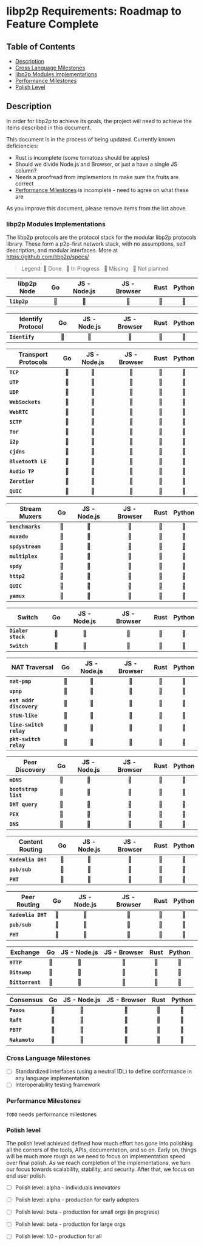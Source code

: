 # libp2p Requirements: Roadmap to Feature Complete

## Table of Contents

- [Description](#description)
- [Cross Language Milestones](#cross-language-milestones)
- [libp2p Modules Implementations](#libp2p-modules-implementations)
- [Performance Milestones](#performance-milestones)
- [Polish Level](#polish-level)

## Description

In order for libp2p to achieve its goals, the project will need to achieve the items described in this document.

This document is in the process of being updated.  Currently known deficiencies:
 * Rust is incomplete (some tomatoes should be apples)
 * Should we divide Node.js and Browser, or just a have a single JS column?
 * Needs a proofread from implementors to make sure the fruits are correct
 * [Performance Milestones](#performance-milestones) is incomplete - need to agree on what these are

As you improve this document, please remove items from the list above.

### libp2p Modules Implementations 

The libp2p protocols are the protocol stack for the modular libp2p protocols library. These form a p2p-first network stack, with no assumptions, self description, and modular interfaces. More at https://github.com/libp2p/specs/

> Legend: :green_apple: Done &nbsp; :lemon: In Progress &nbsp; :tomato: Missing &nbsp; :chestnut: Not planned

| libp2p Node                                  | Go            | JS - Node.js    |  JS - Browser   | Rust          | Python        |
| -------------------------------------------- | :-----------: | :-------------: | :-------------: | :-----------: | :-----------: |
| **`libp2p`**                                 | :green_apple: | :green_apple:   | :green_apple:   | :green_apple: | :green_apple: |

| Identify Protocol                            | Go            | JS - Node.js    |  JS - Browser   | Rust          | Python        |
| -------------------------------------------- | :-----------: | :-------------: | :-------------: | :-----------: | :-----------: |
| **`Identify`**                               | :green_apple: | :green_apple:   | :green_apple:   | :tomato:      | :tomato:      |


| Transport Protocols                          | Go            | JS - Node.js    |  JS - Browser   | Rust          | Python        |
| -------------------------------------------- | :-----------: | :-------------: | :-------------: | :-----------: | :-----------: |
| **`TCP`**                                    | :green_apple: | :green_apple:   | :green_apple:   | :green_apple: | :lemon:       |
| **`UTP`**                                    | :green_apple: | :green_apple:   | :green_apple:   | :tomato:      | :tomato:      |
| **`UDP`**                                    | :green_apple: | :tomato:        | :tomato:        | :tomato:      | :tomato:      |
| **`WebSockets`**                             | :green_apple: | :green_apple:   | :green_apple:   | :tomato:      | :tomato:      |
| **`WebRTC`**                                 | :tomato:      | :green_apple:   | :green_apple:   | :tomato:      | :tomato:    |
| **`SCTP`**                                   | :tomato:      | :tomato:        | :tomato:        | :tomato:      | :chestnut:    |
| **`Tor`**                                    | :tomato:      | :tomato:        | :tomato:        | :tomato:      | :chestnut:    |
| **`i2p`**                                    | :tomato:      | :tomato:        | :tomato:        | :tomato:      | :chestnut:    |
| **`cjdns`**                                  | :tomato:      | :tomato:        | :tomato:        | :tomato:      | :chestnut:    |
| **`Bluetooth LE`**                           | :tomato:      | :tomato:        | :tomato:        | :tomato:      | :chestnut:    |
| **`Audio TP`**                               | :tomato:      | :tomato:        | :tomato:        | :tomato:      | :chestnut:    |
| **`Zerotier`**                               | :tomato:      | :tomato:        | :tomato:        | :tomato:      | :chestnut:    |
| **`QUIC`**                                   | :tomato:      | :tomato:        | :tomato:        | :tomato:      | :chestnut:    |


| Stream Muxers                                | Go            | JS - Node.js    |  JS - Browser   | Rust          | Python        |
| -------------------------------------------- | :-----------: | :-------------: | :-------------: | :-----------: | :-----------: |
| **`benchmarks`**                             | :green_apple: | :green_apple:   | :green_apple:   | :tomato:      | :chestnut:    |
| **`muxado`**                                 | :green_apple: | :tomato:        | :tomato:        | :tomato:      | :chestnut:    |
| **`spdystream`**                             | :green_apple: | :tomato:        | :tomato:        | :tomato:      | :chestnut:    |
| **`multiplex`**                              | :green_apple: | :green_apple:   | :green_apple:   | :tomato:      | :lemon:       |
| **`spdy`**                                   | :tomato:      | :green_apple:   | :green_apple:   | :tomato:      | :chestnut:    |
| **`http2`**                                  | :tomato:      | :tomato:        | :tomato:        | :tomato:      | :chestnut:    |
| **`QUIC`**                                   | :tomato:      | :tomato:        | :tomato:        | :tomato:      | :chestnut:    |
| **`yamux`**                                  | :chestnut:    | :chestnut:      | :chestnut:      | :chestnut:    | :tomato:      |


| Switch                                       | Go            | JS - Node.js    |  JS - Browser   | Rust          | Python        |
| -------------------------------------------- | :-----------: | :-------------: | :-------------: | :-----------: | :-----------: |
| **`Dialer stack`**                           | :green_apple: | :green_apple:   | :green_apple:   | :tomato:      | :chestnut:    |
| **`Switch`**                                 | :green_apple: | :green_apple:   | :green_apple:   | :tomato:      | :lemon:       |



| NAT Traversal                                | Go            | JS - Node.js    |  JS - Browser   | Rust          | Python        |
| -------------------------------------------- | :-----------: | :-------------: | :-------------: | :-----------: | :-----------: |
| **`nat-pmp`**                                | :green_apple: | :tomato:        | :tomato:        | :tomato:      | :tomato:    |
| **`upnp`**                                   | :green_apple: | :tomato:        | :tomato:        | :tomato:      | :tomato:    |
| **`ext addr discovery`**                     | :green_apple: | :tomato:        | :tomato:        | :tomato:      | :chestnut:    |
| **`STUN-like`**                              | :tomato:      | :tomato:        | :tomato:        | :tomato:      | :chestnut:    |
| **`line-switch relay`**                      | :green_apple: | :tomato:        | :tomato:        | :tomato:      | :chestnut:    |
| **`pkt-switch relay`**                       | :tomato:      | :tomato:        | :tomato:        | :tomato:      | :chestnut:    |


| Peer Discovery                               | Go            | JS - Node.js    |  JS - Browser   | Rust          | Python        |
| -------------------------------------------- | :-----------: | :-------------: | :-------------: | :-----------: | :-----------: |
| **`mDNS`**                                   | :green_apple: | :green_apple:   | :green_apple:   | :tomato:      | :tomato:      |
| **`bootstrap list`**                         | :green_apple: | :green_apple:   | :green_apple:   | :tomato:      | :green_apple: |
| **`DHT query`**                              | :green_apple: | :green_apple:   | :green_apple:   | :tomato:      | :tomato:      |
| **`PEX`**                                    | :tomato:      | :tomato:        | :tomato:        | :tomato:      | :chestnut:    |
| **`DNS`**                                    | :tomato:      | :tomato:        | :tomato:        | :tomato:      | :chestnut:    |



| Content Routing                              | Go            | JS - Node.js    |  JS - Browser   | Rust          | Python        |
| -------------------------------------------- | :-----------: | :-------------: | :-------------: | :-----------: | :-----------: |
| **`Kademlia DHT`**                           | :green_apple: | :green_apple:   | :green_apple:   | :tomato:      | :tomato:      |
| **`pub/sub`**                                | :tomato:      | :tomato:        | :tomato:        | :tomato:      | :tomato:      |
| **`PHT`**                                    | :tomato:      | :tomato:        | :tomato:        | :tomato:      | :chestnut:    |



| Peer Routing                                 | Go            | JS - Node.js    |  JS - Browser   | Rust          | Python        |
| -------------------------------------------- | :-----------: | :-------------: | :-------------: | :-----------: | :-----------: |
| **`Kademlia DHT`**                           | :green_apple: | :green_apple:   | :green_apple:   | :tomato:      | :tomato:      |
| **`pub/sub`**                                | :tomato:      | :tomato:        | :tomato:        | :tomato:      | :tomato:      |
| **`PHT`**                                    | :tomato:      | :tomato:        | :tomato:        | :tomato:      | :chestnut:    |


| Exchange                                     | Go            | JS - Node.js    |  JS - Browser   | Rust          | Python        |
| -------------------------------------------- | :-----------: | :-------------: | :-------------: | :-----------: | :-----------: |
| **`HTTP`**                                   | :green_apple: | :green_apple:   | :green_apple:   | :tomato:      | :chestnut:    |
| **`Bitswap`**                                | :green_apple: | :green_apple:   | :green_apple:   | :tomato:      | :chestnut:    |
| **`Bittorrent`**                             | :green_apple: | :green_apple:   | :green_apple:   | :tomato:      | :chestnut:    |


| Consensus                                    | Go            | JS - Node.js    |  JS - Browser   | Rust          | Python        |
| -------------------------------------------- | :-----------: | :-------------: | :-------------: | :-----------: | :-----------: |
| **`Paxos`**                                  | :chestnut:    | :chestnut:      | :chestnut:      | :chestnut:    | :chestnut:    |
| **`Raft`**                                   | :tomato:      | :tomato:        | :tomato:        | :tomato:      | :chestnut:    |
| **`PBTF`**                                   | :tomato:      | :tomato:        | :tomato:        | :tomato:      | :chestnut:    |
| **`Nakamoto`**                               | :tomato:      | :tomato:        | :tomato:        | :tomato:      | :chestnut:    |


### Cross Language Milestones

- [ ] Standardized interfaces (using a neutral IDL) to define conformance in any language implementation
- [ ] Interoperability testing framework

### Performance Milestones

`TODO` needs performance milestones

### Polish level

The polish level achieved defined how much effort has gone into polishing all the corners of the tools, APIs, documentation, and so on. Early on, things will be much more rough as we need to focus on implementation speed over final polish. As we reach completion of the implementations, we turn our focus towards scalability, stability, and security. After that, we focus on end user polish.	

- [ ] Polish level: alpha - individuals innovators
- [ ] Polish level: alpha - production for early adopters
- [ ] Polish level: beta - production for small orgs (in progress)
- [ ] Polish level: beta - production for large orgs
- [ ] Polish level: 1.0 - production for all

